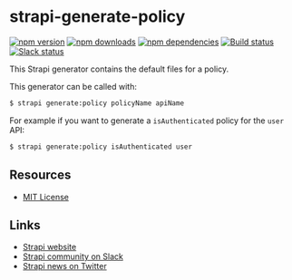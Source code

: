 # strapi-generate-policy

[![npm version](https://img.shields.io/npm/v/strapi-generate-policy.svg)](https://www.npmjs.org/package/strapi-generate-policy)
[![npm downloads](https://img.shields.io/npm/dm/strapi-generate-policy.svg)](https://www.npmjs.org/package/strapi-generate-policy)
[![npm dependencies](https://david-dm.org/wistityhq/strapi-generate-policy.svg)](https://david-dm.org/wistityhq/strapi-generate-policy)
[![Build status](https://travis-ci.org/wistityhq/strapi-generate-policy.svg?branch=master)](https://travis-ci.org/wistityhq/strapi-generate-policy)
[![Slack status](http://strapi-slack.herokuapp.com/badge.svg)](http://slack.strapi.io)

This Strapi generator contains the default files for a policy.

This generator can be called with:

```bash
$ strapi generate:policy policyName apiName
```

For example if you want to generate a `isAuthenticated` policy for the `user` API:

```bash
$ strapi generate:policy isAuthenticated user
```

## Resources

- [MIT License](LICENSE.md)

## Links

- [Strapi website](http://strapi.io/)
- [Strapi community on Slack](http://slack.strapi.io)
- [Strapi news on Twitter](https://twitter.com/strapijs)
